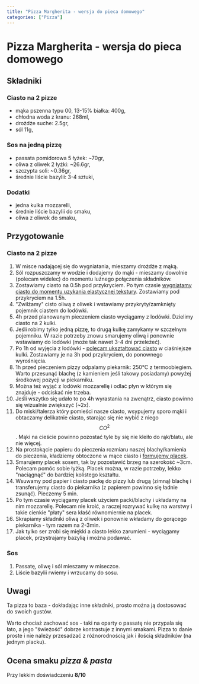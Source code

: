 ```yaml
---
title: "Pizza Margherita - wersja do pieca domowego"
categories: ["Pizza"]
---
```


# Pizza Margherita - wersja do pieca domowego

## Składniki

### Ciasto na 2 pizze

-   mąka pszenna typu 00, 13-15% białka: 400g,
-   chłodna woda z kranu: 268ml,
-   drożdże suche: 2.5gr,
-   sól 11g,

### Sos na jedną pizzę

-   passata pomidorowa 5 łyżek: ~70gr,
-   oliwa z oliwek 2 łyżki: ~26.6gr,
-   szczypta soli: ~0.36gr,
-   średnie liście bazylii: 3-4 sztuki,

### Dodatki

* jedna kulka mozzarelli,
* średnie liście bazylii do smaku,
* oliwa z oliwek do smaku,

## Przygotowanie

### Ciasto na 2 pizze

1. W misce nadającej się do wygniatania, mieszamy drożdże z mąką.
2. Sól rozpuszczamy w wodzie i dodajemy do mąki - mieszamy dowolnie (polecam widelec) do momentu luźnego połączenia składników.
3. Zostawiamy ciasto na 0.5h pod przykryciem. Po tym czasie [wygniatamy ciasto do momentu uzykania elastycznej tekstury](https://youtu.be/BA-o41np8Tk?t=259). Zostawiamy pod przykryciem na 1.5h.
4. "Zwilżamy" cisto oliwą z oliwek i wstawiamy przykryty/zamknięty pojemnik ciastem do lodówki.
5. 4h przed planowanym pieczeniem ciasto wyciągamy z lodówki. Dzielimy ciasto na 2 kulki.
6. Jeśli robimy tylko jedną pizzę, to drugą kulkę zamykamy w szczelnym pojemniku. W razie potrzeby znowu smarujemy oliwą i ponownie wstawiamy do lodówki (może tak nawet 3-4 dni przeleżeć).
7. Po 1h od wyjęcia z lodówki - [polecam ukształtować ciasto](https://youtu.be/BA-o41np8Tk?t=397) w ciaśniejsze kulki. Zostawiamy je na 3h pod przykryciem, do ponownego wyrośnięcia.
8. 1h przed pieczeniem pizzy odpalamy piekarnik: 250°C z termoobiegiem. Warto przesunąć blachę (z kamieniem jeśli takowy posiadamy) powyżej środkowej pozycji w piekarniku.
9. Można też wyjąć z lodówki mozzarellę i odlać płyn w którym się znajduje - odciskać nie trzeba.
10. Jeśli wszytko się udało to po 4h wyrastania na zwenątrz, ciasto powinno się wizualnie zwiększyć (~2x).
11. Do miski/talerza który pomieści nasze ciasto, wsypujemy sporo mąki i obtaczamy delikatnie ciasto, starając się nie wybić z niego $$CO^2$$​. Mąki na cieście powinno pozostać tyle by się nie kleiło do rąk/blatu, ale nie więcej.
12. Na prostokącie papieru do pieczenia rozmiaru naszej blachy/kamienia do pieczenia, kładziemy obtoczone w mące ciasto i [formujemy placek](https://youtu.be/BA-o41np8Tk?t=446).
13. Smarujemy placek sosem, tak by pozostawić brzeg na szerokość ~3cm. Polecam pomóc sobie łyżką. Placek można, w razie potrzeby,  lekko "naciągnąć" do bardziej kolistego kształtu.
14. Wsuwamy pod papier i ciasto packę do pizzy lub drugą (zimną) blachę i transferujemy ciasto do piekarnika (z papierem powinno się ładnie zsunąć). Pieczemy 5 min.
15. Po tym czasie wyciągamy placek użyciem packi/blachy i układamy na nim mozzarellę. Polecam nie kroić, a raczej rozrywać kulkę na warstwy i takie cienkie "płaty" sera kłaść równomiernie na placek.
16. Skrapiamy składniki oliwą z oliwek i ponownie wkładamy do gorącego piekarnika - tym razem na 2-3min.
17. Jak tylko ser zrobi się miękki a ciasto lekko zarumieni - wyciągamy placek, przystrajamy bazylią i można podawać.

### Sos

1. Passatę, oliwę i sól mieszamy w miseczce.
2. Liście bazylii rwiemy i wrzucamy do sosu.

## Uwagi

Ta pizza to baza - dokładając inne składniki, prosto można ją dostosować do swoich gustów.

Warto chociaż zachować sos - taki na oparty o passatę nie przypala się łato, a jego "świeżość" dobrze kontrastuje z innymi smakami. Pizza to danie proste i nie należy przesadzać z różnorodnością jak i ilością składników (na jednym placku).

## Ocena smaku _pizza & pasta_

Przy lekkim doświadczeniu **8/10**
